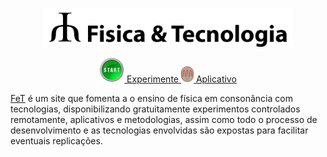 <p align="center">
  <a href="https://sites.google.com/view/fisetec/" target="_blank" >
    <img alt="Fisica & Tecnologia" src="https://github.com/IMSFisica/LDRvsLuz/blob/master/public/img/MyLogo8.png" width="400" />
  </a>
</p>
<p align="center">
    <a href="https://sites.google.com/view/fisetec/material/experimenta%C3%A7%C3%A3o-remota/experimentos?authuser=0" target="_blank">
        <img alt="Experimento remoto" src="https://github.com/IMSFisica/LDRvsLuz/blob/master/public/img/start1.png"  width="40">
        Experimente
    </a>
    <a href="https://play.google.com/store/apps/details?id=com.IzacPhysics.LDR" target="_blank">
        <img alt="APP" src="https://github.com/IMSFisica/LDRvsLuz/blob/master/public/img/LDR3.png"  width="20">
        Aplicativo 
    </a>
</p>

[FeT](https://sites.google.com/view/fisetec/) é um site que fomenta a o ensino de 
física em consonância com tecnologias, disponibilizando gratuitamente experimentos
controlados remotamente, aplicativos e metodologias, assim como todo o processo de
desenvolvimento e as tecnologias envolvidas são expostas para facilitar eventuais 
replicações.

